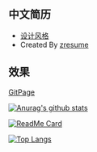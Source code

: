 ## 中文简历

* [设计风格](https://www.behance.net/gallery/15677411/FREE-Resume-Template)
* Created By [zresume](https://github.com/izuolan/zresume) 

## 效果

[GitPage](https://joeeeeey.github.io/cn_resume/)

[![Anurag's github stats](https://github-readme-stats.vercel.app/api?username=joeeeeey&count_private=true&show_icons=true&theme=nightowl)](https://github.com/anuraghazra/github-readme-stats)

[![ReadMe Card](https://github-readme-stats.vercel.app/api/pin/?username=joeeeeey&repo=omni_filter&show_icons=true&theme=nightowl)](https://github.com/anuraghazra/github-readme-stats)

[![Top Langs](https://github-readme-stats.vercel.app/api/top-langs/?username=joeeeeey)](https://github.com/anuraghazra/github-readme-stats)

